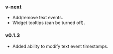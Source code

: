 ### v-next

- Add/remove text events.
- Widget tooltips (can be turned off).

### v0.1.3

- Added ability to modify text event timestamps.
